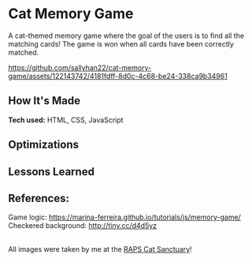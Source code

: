 # Cat Memory Game
A cat-themed memory game where the goal of the users is to find all the matching cards! The game is won when all cards have been correctly matched.


https://github.com/sallyhan22/cat-memory-game/assets/122143742/4181fdff-8d0c-4c68-be24-338ca9b34961





## How It's Made

**Tech used:** HTML, CSS, JavaScript



## Optimizations

## Lessons Learned


## References: 
Game logic: https://marina-ferreira.github.io/tutorials/js/memory-game/   \
Checkered background: http://tiny.cc/d4d5yz 

\
All images were taken by me at the [RAPS Cat Sanctuary](https://www.rapsbc.com/cat-sanctuary/)!
